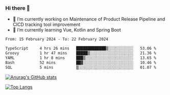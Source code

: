 ### Hi there 👋

- 🔭 I’m currently working on Maintenance of Product Release Pipeline and CICD tracking tool improvement
- 🌱 I’m currently learning Vue, Kotlin and Spring Boot

<!--START_SECTION:waka-->

```txt
From: 15 February 2024 - To: 22 February 2024

TypeScript     4 hrs 26 mins   █████████████▒░░░░░░░░░░░   53.06 %
Groovy         1 hr 47 mins    █████▒░░░░░░░░░░░░░░░░░░░   21.36 %
YAML           1 hr 8 mins     ███▒░░░░░░░░░░░░░░░░░░░░░   13.65 %
Bash           52 mins         ██▓░░░░░░░░░░░░░░░░░░░░░░   10.46 %
SQL            5 mins          ▒░░░░░░░░░░░░░░░░░░░░░░░░   01.07 %
```

<!--END_SECTION:waka-->

[![Anurag's GitHub stats](https://github-readme-stats.vercel.app/api?username=yunhao981&show_icons=true&theme=solarized-dark)](https://github.com/anuraghazra/github-readme-stats)

[![Top Langs](https://github-readme-stats.vercel.app/api/top-langs/?username=yunhao981&theme=solarized-dark&layout=compact)](https://github.com/anuraghazra/github-readme-stats)

<!--
**yunhao981/yunhao981** is a ✨ _special_ ✨ repository because its `README.md` (this file) appears on your GitHub profile.

Here are some ideas to get you started:

- 🔭 I’m currently working on Maintenance of Release Pipeline and CICD tracking tool improvement
- 🌱 I’m currently learning Vue, Kotlin and Spring Boot
- 👯 I’m looking to collaborate on ...
- 🤔 I’m looking for help with ...
- 💬 Ask me about ...
- 📫 How to reach me: ...
- 😄 Pronouns: ...
- ⚡ Fun fact: ...
-->


